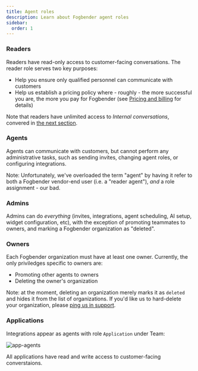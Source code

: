 ```yaml
---
title: Agent roles
description: Learn about Fogbender agent roles
sidebar:
  order: 1
---
```


### Readers

Readers have read-only access to customer-facing conversations. The reader role serves two key purposes:

- Help you ensure only qualified personnel can communicate with customers
- Help us establish a pricing policy where - roughly - the more successful you are, the more you pay for Fogbender (see [Pricing and billing](/docs/start-here/pricing) for details)

Note that readers have unlimited access to _Internal conversations_, convered in [the next section](/docs/start-here/internal-conversations).

### Agents

Agents can communicate with customers, but cannot perform any administrative tasks, such as sending invites, changing agent roles, or configuring integrations.

Note: Unfortunately, we've overloaded the term "agent" by having it refer to both a Fogbender vendor-end user (i.e. a "reader agent"), _and_ a role assignment - our bad.

### Admins

Admins can do _everything_ (invites, integrations, agent scheduling, AI setup, widget configuration, etc), with the exception of promoting teammates to owners, and marking a Fogbender organization as "deleted".

### Owners

Each Fogbender organization must have at least one owner. Currently, the only priviledges specific to owners are:

- Promoting other agents to owners
- Deleting the owner's organization

Note: at the moment, deleting an organization merely marks it as `deleted` and hides it from the list of organizations. If you'd like us to hard-delete your organization, please [ping us in support](/docs/start-here/support).

### Applications

Integrations appear as agents with role `Application` under Team:

![app-agents](https://fogbender-blog.s3.amazonaws.com/app-agent.png)

All applications have read and write access to customer-facing converstaions.
